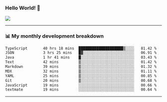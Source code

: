 ### Hello World! 👋

<a>
  <img align="center" src="https://github-readme-stats.vercel.app/api?username=megatunger&count_private=true&include_all_commits=true&bg_color=30,56CCF2,2F80ED&title_color=fff&text_color=fff" />
</a>

------
### 📊 My monthly development breakdown

<!--START_SECTION:waka-->

```txt
TypeScript       40 hrs 18 mins  ████████████████████▒░░░░   81.42 %
JSON             3 hrs 25 mins   █▓░░░░░░░░░░░░░░░░░░░░░░░   06.91 %
Java             1 hr 41 mins    █░░░░░░░░░░░░░░░░░░░░░░░░   03.43 %
Text             42 mins         ▒░░░░░░░░░░░░░░░░░░░░░░░░   01.42 %
Markdown         39 mins         ▒░░░░░░░░░░░░░░░░░░░░░░░░   01.32 %
MDX              32 mins         ▒░░░░░░░░░░░░░░░░░░░░░░░░   01.11 %
YAML             25 mins         ▒░░░░░░░░░░░░░░░░░░░░░░░░   00.85 %
Git              20 mins         ▒░░░░░░░░░░░░░░░░░░░░░░░░   00.68 %
JavaScript       19 mins         ░░░░░░░░░░░░░░░░░░░░░░░░░   00.66 %
textmate         19 mins         ░░░░░░░░░░░░░░░░░░░░░░░░░   00.64 %
```

<!--END_SECTION:waka-->

------
